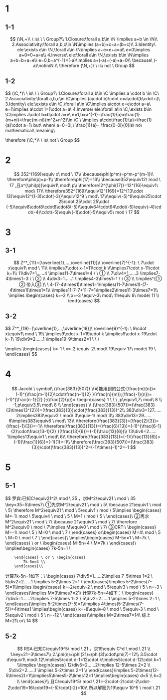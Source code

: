# 1

## 1-1

$$
(\N,+)\ \ is\ \ \ Group?\\
1.Closure:\forall a,b\in \N \implies a+b \in \N\\
2.Associativity:\forall a,b,c\in \N\implies (a+b)+c=a+(b+c)\\
3.Identity\ ele:\exists e\in \N,\forall a\in \N\implies a+e=e+a=a\\
e=0\implies a+0=0+a=a\\
4.Inverse\ ele:\forall a\in \N,\exists b\in \N\implies a+b=b+a=e\\
e=0,b=a^{-1}=(-a)\implies a+(-a)=(-a)+a=0\\
\because\ (-a)\notin\N \\
\therefore (\N,+)\ \ is\ not \ Group
$$

## 1-2

$$
(\C,*)\ \ is\ \ \ Group?\\
1.Closure:\forall a,b\in \C \implies a \cdot b \in \C\\
2.Associativity:\forall a,b,c\in \C\implies (a\cdot b)\cdot c=a\cdot(b\cdot c)\\
3.Identity\ ele:\exists e\in \C,\forall a\in \C\implies a\cdot e=e\cdot a=a\\
e=1\implies a\cdot 1=1\cdot a=a\\
4.Inverse\ ele:\forall a\in \C,\exists b\in \C\implies a\cdot b=b\cdot a=e\\
e=1,b=a^{-1}=\frac{1}{a}=\frac{1}{m+ni}=\frac{m-ni}{m^2+n^2}\in \C \\ \implies a\cdot\frac{1}{a}=\frac{1}{a}\cdot a=1\\
but\ when\ a=0+0i,\ \frac{1}{a}= \frac{0-0i}{0}is\ no\ mathematical\ meaning\\

\therefore (\C,*)\ \ is\ not \ Group
$$

# 2

$$
352^{169}\equiv x\ mod \ 17\\
\because\phi(p^m)=p^m-p^{m-1}\\
\therefore\phi(p)=p-1\\
\therefore\phi(17)=16\\
\because352\equiv12\ mod \ 17 ,且a^{\phi(p)}\equiv1\ mod\ p\\
\therefore12^{\phi(17)}=12^{16}\equiv1\ mod\ 17\\
\therefore352^{169}\equiv12^{169}=12^{13\cdot 13}\equiv12^{(-3)\cdot(-3)}\equiv12^9 \ mod\ 17\\\equiv(-5)^9\equiv25\cdot 25\cdot 25\cdot 25\cdot (-5)\equiv8\cdot8\cdot8\cdot8(-5)\\\equiv64\cdot64\cdot(-5)\equiv(-4)\cdot(-4)\cdot(-5)\equiv(-1)\cdot(-5)\equiv5\ mod \ 17
$$

# 3

## 3-1

$$
Z^*_{11}=[\overline{1},...,\overline{11}]\\
\overline{7}^{-1}: \ 7\cdot x\equiv1\ mod \ 11\\
\implies7\cdot x-1=11\cdot k
\\\implies7\cdot x-11\cdot k=1\\
11\div7=1……4  \implies11-7\times1=4 \ \   ①     \\
7\div4=1……3  \implies7-4\times1=3   \ \    ②   \\
4\div3=1……1     \implies4-3\times1=1 \ \  ③   \\
\implies^{① ② 带入③ }\ \ 4-(7-4\times1)\times1=1\implies(11-7\times1)-(7-4\times1)\times1=1\\
\implies11-7-7+11-7=1\implies2\times11-3\times7=1\\
\implies        \begin{cases}
            k=-2   \\
            x=-3 \equiv-3\ mod\ 11\equiv 8\ mode\ 11 \\
        \end{cases}
$$

## 3-2

$$
Z^*_{19}=[\overline{1},...,\overline{18}]\\
\overline{9}^{-1}: \ 9\cdot x\equiv1\ mod \ 19\\
\implies9\cdot x-1=19\cdot k
\\\implies9\cdot x-19\cdot k=1\\
19\div9=2……1  \implies19-9\times2=1 \ \        \\


\implies        \begin{cases}
            k=-1   \\
            x=-2 \equiv-2\ mod\ 19\equiv 17\ mode\ 19 \\
        \end{cases}
$$

# 4

$$
Jacobi \ symbol\ (\frac{383}{507})
\\可能用到的公式:(\frac{m}{n})=(-1)^{\frac{m-1}{2}\cdot\frac{n-1}{2} }(\frac{n}{m});(\frac{-1}{n})=(-1)^{\frac{n-1}{2} };(\frac{2}{p})= \begin{cases}
            1 \ \ \  ,p\equiv1,7\ mod\ 8  \\
            -1,p\equiv3,5\ mod\ 8  \\
        \end{cases}
 \\
 (\frac{383}{507})=(\frac{383}{3\times13^{2}})=(\frac{383}{3})\cdot(\frac{383}{13})^2\\
 383\div3=127……2\implies383\equiv2 \ mod\ 3\equiv-1\ mod\ 3\\
  383\div13=29……6\implies383\equiv6 \ mod\ 13\\
  \therefore(\frac{383}{3})=(\frac{2}{3})=(\frac{-1}{3})=-1\\
   \therefore(\frac{383}{13})=(\frac{6}{13})=(-1)^{\frac{6-1}{2}\cdot\frac{13-1}{2} }(\frac{13}{6})=(-1)(\frac{13}{6})\\
   13\div6=2……1\implies13\equiv1 \ mod\ 6\\
   \therefore(\frac{383}{13})=(-1)(\frac{13}{6})=(-1)(\frac{1}{6})=(-1)(1)=-1\\
   \therefore(\frac{383}{507})=(\frac{383}{3})\cdot(\frac{383}{13})^2=(-1)\times(-1)^2=-1
$$

# 5

## 5-1

$$
罗宾:已知C\equiv21^2\ mod \ 35 ，求M^2\equiv21 \ mod \ 35
\\key=35=5\times7\\
①先求M^2\equiv21 \ mod \ 5\\
\because 21\equiv1 \ mod \ 5\\
\therefore M^2\equiv21 \ mod \ 5\equiv1 \ mod \ 5\implies        \begin{cases}
            M=-1\ mod \ 5\equiv4 \ mod \ 5  \\
            M=1 \ mod \ 5 \\
        \end{cases}\\
②再求M^2\equiv21 \ mod \ 7\\
\because 21\equiv0 \ mod \ 7\\
\therefore M^2\equiv0 \ mod \ 7\implies M\equiv0 \ mod \ 7\\
③CRT:\\
\begin{cases}
            M=-1\ mod \ 5 \\
            M=0 \ mod \ 7 \\
        \end{cases} or\begin{cases}
            M=4\ mod \ 5 \\
            M=0 \ mod \ 7 \\
        \end{cases}\\
        \implies\begin{cases}
            M-5n=1 \\
            M=7k \\
        \end{cases} \ or \ \begin{cases}
            M-5n=4 \\
            M=7k \\
        \end{cases}\\
                \implies\begin{cases}
            7k-5n=1 \\
            
        \end{cases} \ or \ \begin{cases}
			7k-5n=4 \\
        \end{cases}\\
 
 计算7k-5n=1如下：\\
 \begin{cases}
			 7\div5=1……2\implies 7-5\times 1=2 \\
			 5\div2=2……1 \implies 5-2\times 2=1 \\
        \end{cases}\implies 5-2\times(7-5)=1\\\implies \begin{cases}
            k=-2\equiv-2 \ mod \ 5\equiv3 \ mod \ 5 \\
            n=-3 \\
        \end{cases}\implies M=3\times7=21\\
  计算7k-5n=4如下：\\
 \begin{cases}
			 7\div5=1……2\implies 7-5\times 1=2 \\
			 5\div2=2……1 \implies 5-2\times 2=1 \\
        \end{cases}\implies 5-2\times(7-5)=1\\\implies 4\times(5-2\times(7-5))=4\times1
        \implies\begin{cases}
            k=-8\equiv-8 \ mod \ 5\equiv-3 \ mod \ 5\equiv2 \ mod \ 5 \\
            n=-12 \\
        \end{cases}\\\implies M=2\times7=14\\
   综上M=21\ or\ 14
$$

## 5-2

$$
RSA:已知C\equiv19^5\ mod \ 21 ，求19\equiv C^d \ mod \ 21
        \\
        1.key=21=3\times7\\
        2.\phi(n)=\phi(21)=\phi(3)\cdot\phi(7)=12\\
        3.5\cdot d\equiv1\ mod\ 12\implies5\cdot d-1=12\cdot k\implies5\cdot d-12\cdot k=1
        \\\implies \begin{cases}
			 12\div5=2……2\implies 12-5\times 2=2 \\
			 5\div2=2……1 \implies 5-2\times 2=1 \\
        \end{cases}\implies 5-2\times(12-5\times2)=1\\\implies5\times5-2\times12=1
        \implies\begin{cases}
			d=5 \\
			k=2 \\
        \end{cases}\\
        且C\equiv19^5\ mod \ 21=-2\cdot-2\cdot-2\cdot-2\cdot19=16\cdot19=(-5)\cdot(-2)=10\\
        所以解密为19\equiv 10^5 \ mod \ 21
$$

